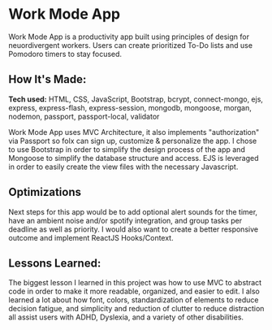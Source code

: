 # Work Mode App

Work Mode App is a productivity app built using principles of design for neuordivergent workers. Users can create prioritized To-Do lists and use Pomodoro timers to stay focused.

<!--**Link to project:** https://work-mode-app.herokuapp.com/-->

## How It's Made:

**Tech used:** HTML, CSS, JavaScript, Bootstrap, bcrypt, connect-mongo, ejs, express, express-flash, express-session, mongodb, mongoose, morgan, nodemon, passport, passport-local, validator

Work Mode App uses MVC Architecture, it also implements "authorization" via Passport so folx can sign up, customize & personalize the app. I chose to use Bootstrap in order to simplify the design process of the app and Mongoose to simplify the database structure and access. EJS is leveraged in order to easily create the view files with the necessary Javascript.

## Optimizations

Next steps for this app would be to add optional alert sounds for the timer, have an ambient noise and/or spotify integration, and group tasks per deadline as well as priority. I would also want to create a better responsive outcome and implement ReactJS Hooks/Context.

## Lessons Learned:

The biggest lesson I learned in this project was how to use MVC to abstract code in order to make it more readable, organized, and easier to edit. I also learned a lot about how font, colors, standardization of elements to reduce decision fatigue, and simplicity and reduction of clutter to reduce distraction all assist users with ADHD, Dyslexia, and a variety of other disabilities.
